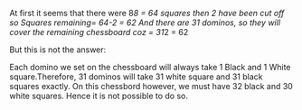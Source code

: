 At first it seems that there were 8*8 = 64 squares
then 2 have been cut off so Squares remaining= 64-2 = 62
And there are 31 dominos, so they will cover the remaining chessboard coz = 31*2 = 62

But this is not the answer:

Each domino we set on the chessboard will always take 1 Black and 1 White square.Therefore, 31 dominos will take 31 white square and 31 black squares exactly. On this chessbord however, we must have 32 black and 30 white squares. Hence it is not possible to do so.